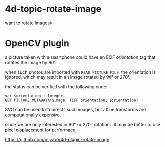 # 4d-topic-rotate-image
want to rotate images🌀

# OpenCV plugin

a picture taken with a smartphone could have an EXIF *orientation* tag that rotates the image by 90°.

when such photos are imported with `READ PICTURE FILE`, the orientation is ignored, which may result in an image rotated by 90° or 270°.

the status can be verified with the following code:

```4d
var $orientation : Integer
GET PICTURE METADATA($image; TIFF orientation; $orientation)
```

SVG can be used to "correct" such images, but affine transforms are computationally expensive.

since we are only interested in 90° or 270° rotations, it may be better to use pixel displacement for performace.

https://github.com/miyako/4d-plugin-rotate-image
